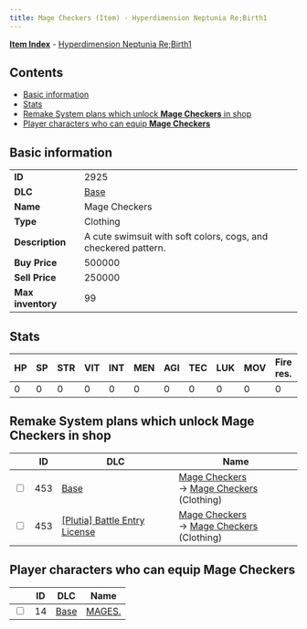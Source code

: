 ```yaml
---
title: Mage Checkers (Item) - Hyperdimension Neptunia Re;Birth1
---
```


[**Item Index**](/neptunia/rb1/item/index.html) - [Hyperdimension Neptunia Re;Birth1](/neptunia/rb1)

## Contents

- [Basic information](#basic-information)
- [Stats](#stats)
- [Remake System plans which unlock **Mage Checkers** in shop](#remake-system-plans-which-unlock-mage-checkers-in-shop)
- [Player characters who can equip **Mage Checkers**](#player-characters-who-can-equip-mage-checkers)
## Basic information

|   |   |
| -- | -- |
| **ID** | 2925 |
| **DLC** | [Base](/neptunia/rb1/dlc/1-base.html) |
| **Name** | Mage Checkers |
| **Type** | Clothing |
| **Description** | A cute swimsuit with soft colors, cogs, and checkered pattern. |
| **Buy Price** | 500000 |
| **Sell Price** | 250000 |
| **Max inventory** | 99 |


## Stats

| HP | SP | STR | VIT | INT | MEN | AGI | TEC | LUK | MOV | Fire res. | Ice res. | Wind res. | Lightning res. |
| -- | -- | --- | --- | --- | --- | --- | --- | --- | --- | --------- | -------- | --------- | -------------- |
| 0 | 0 | 0 | 0 | 0 | 0 | 0 | 0 | 0 | 0 | 0 | 0 | 0 | 10 |


## Remake System plans which unlock **Mage Checkers** in shop

|    | ID | DLC | Name |
| -- | -- | --- | ---- |
| <input type="checkbox" id="rb1-remake-1-453" class="trackbox" /> | 453 | [Base](/neptunia/rb1/dlc/1-base.html) | [Mage Checkers](/neptunia/rb1/remake/1-453-mage-checkers.html)<br /> → [Mage Checkers](/neptunia/rb1/item/1-2925-mage-checkers.html) (Clothing) |
| <input type="checkbox" id="rb1-remake-7-453" class="trackbox" /> | 453 | [[Plutia] Battle Entry License](/neptunia/rb1/dlc/7-plutia.html) | [Mage Checkers](/neptunia/rb1/remake/7-453-mage-checkers.html)<br /> → [Mage Checkers](/neptunia/rb1/item/1-2925-mage-checkers.html) (Clothing) |


## Player characters who can equip **Mage Checkers**

|    | ID | DLC | Name |
| -- | -- | --- | ---- |
| <input type="checkbox" id="rb1-player-1-14" class="trackbox" /> | 14 | [Base](/neptunia/rb1/dlc/1-base.html) | [MAGES.](/neptunia/rb1/player/1-14-mages.html) |
